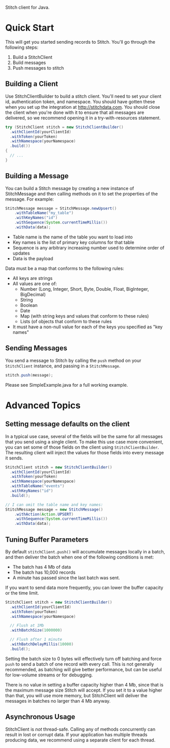 Stitch client for Java.

Quick Start
===========

This will get you started sending records to Stitch. You'll go through
the following steps:

1. Build a StitchClient
2. Build messages
3. Push messages to stitch

Building a Client
-----------------

Use StitchClientBuilder to build a stitch client. You'll need to set
your client id, authentication token, and namespace. You should have
gotten these when you set up the integration at
http://stitchdata.com. You should close the client when you're done
with it to ensure that all messages are delivered, so we recommend
opening it in a try-with-resources statement.

```java
try (StitchClient stitch = new StitchClientBuilder()
  .withClientId(yourClientId)
  .withToken(yourToken)
  .withNamespace(yourNamespace)
  .build())
{
  // ...
}
```

Building a Message
------------------

You can build a Stitch message by creating a new instance of
StitchMessage and then calling methods on it to set the properties of
the message. For example:

```java
StitchMessage message = StitchMessage.newUpsert()
    .withTableName("my_table")
    .withKeyNames("id")
    .withSequence(System.currentTimeMillis())
    .withData(data);
```

* Table name is the name of the table you want to load into
* Key names is the list of primary key columns for that table
* Sequence is any arbitrary increasing number used to determine order of updates
* Data is the payload

Data must be a map that conforms to the following rules:

* All keys are strings
* All values are one of:
  * Number (Long, Integer, Short, Byte, Double, Float, BigInteger, BigDecimal)
  * String
  * Boolean
  * Date
  * Map (with string keys and values that conform to these rules)
  * Lists (of objects that conform to these rules
* It must have a non-null value for each of the keys you specified as "key names"

Sending Messages
----------------

You send a message to Stitch by calling the `push` method on your
`StitchClient` instance, and passing in a `StitchMessage`.

```java
stitch.push(message);
```

Please see SimpleExample.java for a full working example.

Advanced Topics
===============

Setting message defaults on the client
--------------------------------------

In a typical use case, several of the fields will be the same for all
messages that you send using a single client. To make this use case
more convenient, you can set some of those fields on the client using
`StitchClientBuilder`. The resulting client will inject the values for
those fields into every message it sends.

```java
StitchClient stitch = new StitchClientBuilder()
  .withClientId(yourClientId)
  .withToken(yourToken)
  .withNamespace(yourNamespace)
  .withTableName("events")
  .withKeyNames("id")
  .build();

// I can omit the table name and key names:
StitchMessage message = new StitchMessage()
    .withAction(Action.UPSERT)
    .withSequence(System.currentTimeMillis())
    .withData(data);
```

Tuning Buffer Parameters
------------------------

By default `stitchClient.push()` will accumulate messages locally in a
batch, and then deliver the batch when one of the following conditions
is met:

* The batch has 4 Mb of data
* The batch has 10,000 records
* A minute has passed since the last batch was sent.

If you want to send data more frequently, you can lower the buffer
capacity or the time limit.

```java
StitchClient stitch = new StitchClientBuilder()
  .withClientId(yourClientId)
  .withToken(yourToken)
  .withNamespace(yourNamespace)

  // Flush at 1Mb
  .withBatchSize(1000000)

  // Flush after 1 minute
  .withBatchDelayMillis(10000)
  .build();
```

Setting the batch size to 0 bytes will effectively turn off batching
and force `push` to send a batch of one record with every call. This
is not generally recommended, as batching will give better
performance, but can be useful for low-volume streams or for
debugging.

There is no value in setting a buffer capacity higher than 4 Mb, since
that is the maximum message size Stitch will accept. If you set it to
a value higher than that, you will use more memory, but StitchClient
will deliver the messages in batches no larger than 4 Mb anyway.

Asynchronous Usage
------------------

StitchClient is *not* thread-safe. Calling any of methods concurrently
can result in lost or corrupt data. If your application has multiple
threads producing data, we recommend using a separate client for each
thread.
